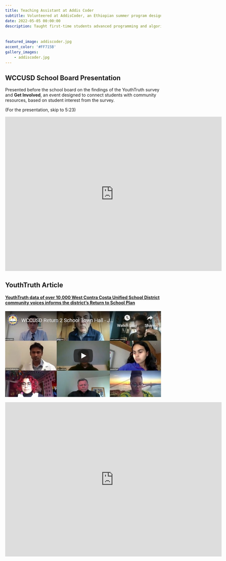 ```yaml
---
title: Teaching Assistant at Addis Coder
subtitle: Volunteered at AddisCoder, an Ethiopian summer program designed to introduce high schoolers to computer science.  
date: 2022-05-05 00:00:00
description: Taught first-time students advanced programming and algorithms, providing students with individual support. Also served as a teaching assistant, helped create exercises, and provided mini-lectures to ~40 students in lab.


featured_image: addiscoder.jpg
accent_color: '#FF715B'
gallery_images:
    - addiscoder.jpg
---
```

## WCCUSD School Board Presentation

Presented before the school board on the findings of the YouthTruth survey and **Get Involved**, an event designed to connect students with community resources, based on student interest from the survey. 

(For the presentation, skip to 5:23)

<iframe width="700" height="500" frameborder="0" allowfullscreen="true" src="https://richmond.granicus.com/MediaPlayer.php?view_id=15&clip_id=4436&starttime=undefined&stoptime=undefined&autostart=0&embed=1"></iframe>

## YouthTruth Article
#### [YouthTruth data of over 10,000 West Contra Costa Unified School District community voices informs the district’s Return to School Plan](https://youthtruthsurvey.org/youthtruth-data-of-over-10000-west-contra-costa-unified-school-district-community-voices-informs-the-districts-disticts-return-to-school-plan/)

![](/images/zoom.jpg)

<iframe width="700" height="500" src="https://www.youtube.com/embed/w3MRclFuqNE" title="YouTube video player" frameborder="0" allow="accelerometer; autoplay; clipboard-write; encrypted-media; gyroscope; picture-in-picture" allowfullscreen></iframe>
